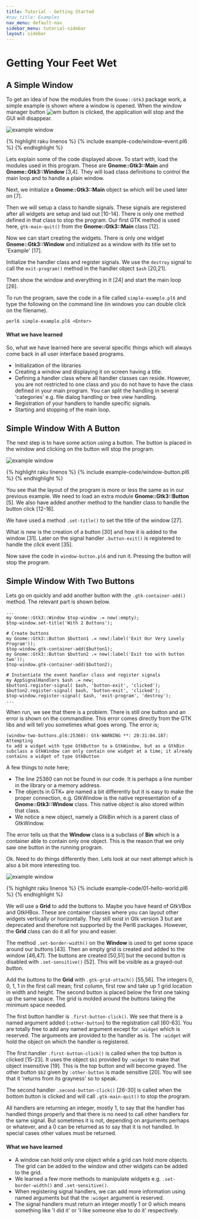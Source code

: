 ```yaml
---
title: Tutorial - Getting Started
#nav_title: Examples
nav_menu: default-nav
sidebar_menu: tutorial-sidebar
layout: sidebar
---
```

# Getting Your Feet Wet

## A Simple Window

To get an idea of how the modules from the `Gnome::Gtk3` package work, a simple example is shown where a window is opened. When the window manager button ![wm button](images/manager-quit-button.png) is clicked, the application will stop and the GUI will disappear.

![example window](images/simple-example.png)

{% highlight raku linenos %}
{% include example-code/window-event.pl6 %}
{% endhighlight %}

Lets explain some of the code displayed above. To start with, load the modules used in this program. These are **Gnome::Gtk3::Main** and **Gnome::Gtk3::Window** [3,4]. They will load class definitions to control the main loop and to handle a plain window.

Next, we initialize a **Gnome::Gtk3::Main** object `$m` which will be used later on [7].

Then we will setup a class to handle signals. These signals are registered after all widgets are setup and laid out [10-14]. There is only one method defined in that class to stop the program. Our first GTK method is used here, `gtk-main-quit()` from the **Gnome::Gtk3::Main** class [12].

Now we can start creating the widgets. There is only one widget **Gnome::Gtk3::Window** and initialized as a window with its title set to 'Example' [17].

Initialize the handler class and register signals. We use the `destroy` signal to call the `exit-program()` method in the handler object `$ash` [20,21].

Then show the window and everything in it [24] and start the main loop [26].

To run the program, save the code in a file called `simple-example.pl6` and type the following on the command line (in windows you can double click on the filename).
```
perl6 simple-example.pl6 <Enter>
```
#### What we have learned
So, what we have learned here are several specific things which will always come back in all user interface based programs.
* Initialization of the libraries
* Creating a window and displaying it on screen having a title.
* Defining a handler class where all handler classes can reside. However, you are not restricted to one class and you do not have to have the class defined in your main program. You can split the handling in several 'categories' e.g. file dialog handling or tree view handling.
* Registration of your handlers to handle specific signals.
* Starting and stopping of the main loop.

## Simple Window With A Button

The next step is to have some action using a button. The button is placed in the window and clicking on the button will stop the program.

![example window](images/window-button.png)

{% highlight raku linenos %}
{% include example-code/window-button.pl6 %}
{% endhighlight %}

You see that the layout of the program is more or less the same as in our previous example. We need to load an extra module **Gnome::Gtk3::Button** [5]. We also have added another method to the handler class to handle the button click [12-16].

We have used a method `.set-title()` to set the title of the window [27].

What is new is the creation of a button [30] and how it is added to the window [31]. Later on the signal handler `.button-exit()` is registered to handle the _click_ event [35].

Now save the code in `window-button.pl6` and run it. Pressing the button will stop the program.

## Simple Window With Two Buttons

Lets go on quickly and add another button with the `.gtk-container-add()` method. The relevant part is shown below.

```
...
my Gnome::Gtk3::Window $top-window .= new(:empty);
$top-window.set-title('With 2 Buttons');

# Create buttons
my Gnome::Gtk3::Button $button1 .= new(:label('Exit Our Very Lovely Program'));
$top-window.gtk-container-add($button1);
my Gnome::Gtk3::Button $button2 .= new(:label('Exit too with button two'));
$top-window.gtk-container-add($button2);

# Instantiate the event handler class and register signals
my AppSignalHandlers $ash .= new;
$button1.register-signal( $ash, 'button-exit', 'clicked');
$button2.register-signal( $ash, 'button-exit', 'clicked');
$top-window.register-signal( $ash, 'exit-program', 'destroy');
...
```

When run, we see that there is a problem. There is still one button and an error is shown on the commandline. This error comes directly from the GTK libs and will tell you sometimes what goes wrong. The error is;
```
(window-two-buttons.pl6:25360): Gtk-WARNING **: 20:31:04.187: Attempting
to add a widget with type GtkButton to a GtkWindow, but as a GtkBin
subclass a GtkWindow can only contain one widget at a time; it already
contains a widget of type GtkButton
```
A few things to note here;
* The line 25360 can not be found in our code. It is perhaps a line number in the library or a memory address.
* The objects in GTK+ are named a bit differently but it is easy to make the proper connection, e.g. GtkWindow is the native representation of a **Gnome::Gtk3::Window** class. This native object is also stored within that class.
* We notice a new object, namely a GtkBin which is a parent class of GtkWindow.

The error tells us that the **Window** class is a subclass of **Bin** which is a container able to contain only one object. This is the reason that we only saw one button in the running program.

Ok. Need to do things differently then. Lets look at our next attempt which is also a bit more interesting too.

![example window](images/01-hello-world.png)

{% highlight raku linenos %}
{% include example-code/01-hello-world.pl6 %}
{% endhighlight %}

We will use a **Grid** to add the buttons to. Maybe you have heard of GtkVBox and GtkHBox. These are container classes where you can layout other widgets vertically or horizontally. They still exist in Gtk version 3 but are deprecated and therefore not supported by the Perl6 packages. However, the **Grid** class can do it all for you and easier.

The method `.set-border-width()` on the **Window** is used to get some space around our buttons [43]. Then an empty grid is created and added to the window [46,47]. The buttons are created [50,51] but the second button is disabled with `.set-sensitive()` [52]. This will be visible as a grayed-out button.

Add the buttons to the **Grid** with `.gtk-grid-attach()` [55,56]. The integers 0, 0, 1, 1 in the first call mean; first column, first row and take up 1 grid location in width and height. The second button is placed below the first one taking up the same space. The grid is molded around the buttons taking the minimum space needed.

The first button handler is `.first-button-click()`. We see that there is a named argument added (`:other-button`) to the registration call [60-63]. You are totally free to add any named argument except for `:widget` which is reserved. The arguments are provided to the handler as is. The `:widget` will hold the object on which the handler is registered.

The first handler `.first-button-click()` is called when the top button is clicked [15-23]. It uses the object `$b1` provided by `:widget` to make that object insensitive [19]. This is the top button and will become grayed. The other button `$b2` given by `:other-button` is made sensitive [20]. You will see that it 'returns from its grayness' so to speak.

The second handler `.second-button-click()` [26-30] is called when the bottom button is clicked and will call `.gtk-main-quit()` to stop the program.

All handlers are returning an integer, mostly 1, to say that the handler has handled things properly and that there is no need to call other handlers for the same signal. But sometimes it is not, depending on arguments perhaps or whatever, and a 0 can be returned as to say that it is not handled. In special cases other values must be returned.

#### What we have learned
* A window can hold only one object while a grid can hold more objects. The grid can be added to the window and other widgets can be added to the grid.
* We learned a few more methods to manipulate widgets e.g. `.set-border-width()` and `.set-sensitive()`.
* When registering signal handlers, we can add more information using named arguments but that the `:widget` argument is reserved.
* The signal handlers must return an integer mostly 1 or 0 which means something like 'I did it' or 'I like someone else to do it' respectively.
